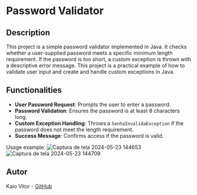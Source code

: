 # Password Validator

## Description

This project is a simple password validator implemented in Java. It checks whether a user-supplied password meets a specific minimum length requirement. If the password is too short, a custom exception is thrown with a descriptive error message. This project is a practical example of how to validate user input and create and handle custom exceptions in Java.

## Functionalities

- **User Password Request**: Prompts the user to enter a password.
- **Password Validation**: Ensures the password is at least 8 characters long.
- **Custom Exception Handling**: Throws a `SenhaInvalidaException` if the password does not meet the length requirement.
- **Success Message**: Confirms access if the password is valid.

Usage example: 
![Captura de tela 2024-05-23 144653](https://github.com/Kaio-0708/Senha-Invalida/assets/123708201/6f882bc1-8d66-4c49-a5fa-23c3d962589f)
![Captura de tela 2024-05-23 144709](https://github.com/Kaio-0708/Senha-Invalida/assets/123708201/122d98a1-bc92-4595-9e44-e9630d9fc7a3)

## Autor

Kaio Vitor - [GitHub](https://github.com/Kaio-0708)
